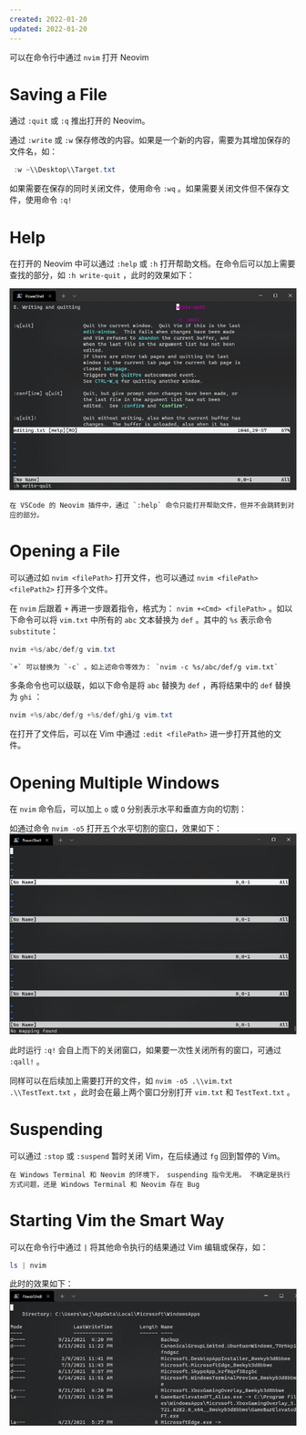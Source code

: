 ```yaml
---
created: 2022-01-20
updated: 2022-01-20
---
```

可以在命令行中通过 `nvim` 打开 Neovim

# Saving a File

通过 `:quit` 或 `:q` 推出打开的 Neovim。

通过 `:write` 或 `:w` 保存修改的内容。如果是一个新的内容，需要为其增加保存的文件名，如：

```powershell
 :w ~\\Desktop\\Target.txt
```

如果需要在保存的同时关闭文件，使用命令 `:wq` 。如果需要关闭文件但不保存文件，使用命令 `:q!`

# Help

在打开的 Neovim 中可以通过 `:help` 或 `:h` 打开帮助文档。在命令后可以加上需要查找的部分，如 `:h write-quit` ，此时的效果如下：

![](assets/Ch%201%20Starting%20Vim/image-20211129093429994.png)

```ad-fail
在 VSCode 的 Neovim 插件中，通过 `:help` 命令只能打开帮助文件，但并不会跳转到对应的部分。
```

# Opening a File

可以通过如 `nvim <filePath>` 打开文件，也可以通过 `nvim <filePath> <filePath2>` 打开多个文件。

在 `nvim` 后跟着 `+` 再进一步跟着指令，格式为： `nvim +<Cmd> <filePath>` 。如以下命令可以将 `vim.txt` 中所有的 `abc` 文本替换为 `def` 。其中的 `%s` 表示命令 `substitute`：

```powershell
nvim +%s/abc/def/g vim.txt
```

```ad-note
`+` 可以替换为 `-c` 。如上述命令等效为： `nvim -c %s/abc/def/g vim.txt`
```


多条命令也可以级联，如以下命令是将 `abc` 替换为 `def` ，再将结果中的 `def` 替换为 `ghi` ：

```powershell
nvim +%s/abc/def/g +%s/def/ghi/g vim.txt
```

在打开了文件后，可以在 Vim 中通过 `:edit <filePath>` 进一步打开其他的文件。

# Opening Multiple Windows

在 `nvim` 命令后，可以加上 `o` 或 `O` 分别表示水平和垂直方向的切割：

如通过命令 `nvim -o5` 打开五个水平切割的窗口，效果如下：
![](assets/Ch%201%20Starting%20Vim/image-20211129093632484.png)


此时运行 `:q!` 会自上而下的关闭窗口，如果要一次性关闭所有的窗口，可通过 `:qall!` 。

同样可以在后续加上需要打开的文件，如 `nvim -o5 .\\vim.txt .\\TestText.txt` ，此时会在最上两个窗口分别打开 `vim.txt` 和 `TestText.txt` 。

# Suspending

可以通过 `:stop` 或 `:suspend` 暂时关闭 Vim，在后续通过 `fg` 回到暂停的 Vim。

```ad-fail
在 Windows Terminal 和 Neovim 的环境下， suspending 指令无用。 不确定是执行方式问题，还是 Windows Terminal 和 Neovim 存在 Bug
```

# Starting Vim the Smart Way

可以在命令行中通过 `|` 将其他命令执行的结果通过 Vim 编辑或保存，如：

```powershell
ls | nvim
```

此时的效果如下：
![](assets/Ch%201%20Starting%20Vim/image-20211129093712000.png)
